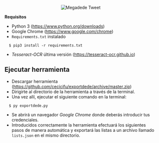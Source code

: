 <p align="center"><img src="https://i.imgur.com/wTBblA4.png" title="Megadede Tweet" alt="Megadede Tweet"></p>

**Requisitos**

- Python 3 (<a href="https://www.python.org/downloads">https://www.python.org/downloads</a>)
- Google Chrome (<a href="https://www.google.com/chrome">https://www.google.com/chrome</a>)
- `Requirements.txt` instalado 
```shell
  $ pip3 install -r requirements.txt
```
- *Tesseract-OCR* última versión (<a href="https://tesseract-ocr.github.io">https://tesseract-ocr.github.io</a>)

## Ejecutar herramienta
- Descargar herramienta (<a href="https://github.com/cecicifu/exportdede/archive/master.zip">https://github.com/cecicifu/exportdede/archive/master.zip</a>)
- Dirigirte al directorio de la herramienta a través de la terminal.
- Una vez allí, ejecutar el siguiente comando en la terminal:
```shell
  $ py exportdede.py
```
- Se abrirá un navegador *Google Chrome* donde deberás introducir tus credenciales.
- Introducidos correctamente la herramienta efectuará los siguientes pasos de manera automática y exportará las listas a un archivo llamado `lists.json` en el mismo directorio.